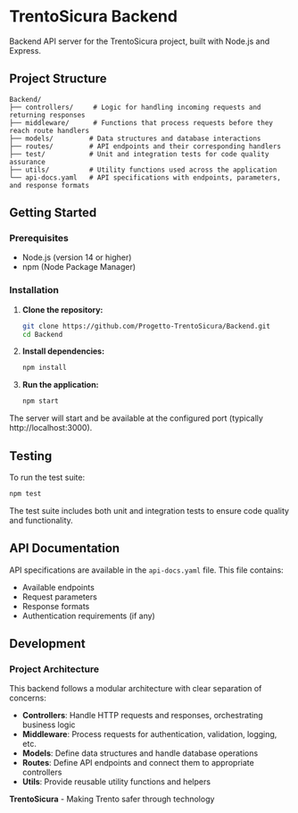 # TrentoSicura Backend

Backend API server for the TrentoSicura project, built with Node.js and Express.

## Project Structure

```
Backend/
├── controllers/     # Logic for handling incoming requests and returning responses
├── middleware/      # Functions that process requests before they reach route handlers
├── models/         # Data structures and database interactions
├── routes/         # API endpoints and their corresponding handlers
├── test/           # Unit and integration tests for code quality assurance
├── utils/          # Utility functions used across the application
└── api-docs.yaml   # API specifications with endpoints, parameters, and response formats
```

## Getting Started

### Prerequisites

- Node.js (version 14 or higher)
- npm (Node Package Manager)

### Installation

1. **Clone the repository:**
   ```bash
   git clone https://github.com/Progetto-TrentoSicura/Backend.git
   cd Backend
   ```

2. **Install dependencies:**
   ```bash
   npm install
   ```

3. **Run the application:**
   ```bash
   npm start
   ```

The server will start and be available at the configured port (typically http://localhost:3000).

## Testing

To run the test suite:

```bash
npm test
```

The test suite includes both unit and integration tests to ensure code quality and functionality.

## API Documentation

API specifications are available in the `api-docs.yaml` file. This file contains:
- Available endpoints
- Request parameters
- Response formats
- Authentication requirements (if any)

## Development

### Project Architecture

This backend follows a modular architecture with clear separation of concerns:

- **Controllers**: Handle HTTP requests and responses, orchestrating business logic
- **Middleware**: Process requests for authentication, validation, logging, etc.
- **Models**: Define data structures and handle database operations
- **Routes**: Define API endpoints and connect them to appropriate controllers
- **Utils**: Provide reusable utility functions and helpers


**TrentoSicura** - Making Trento safer through technology